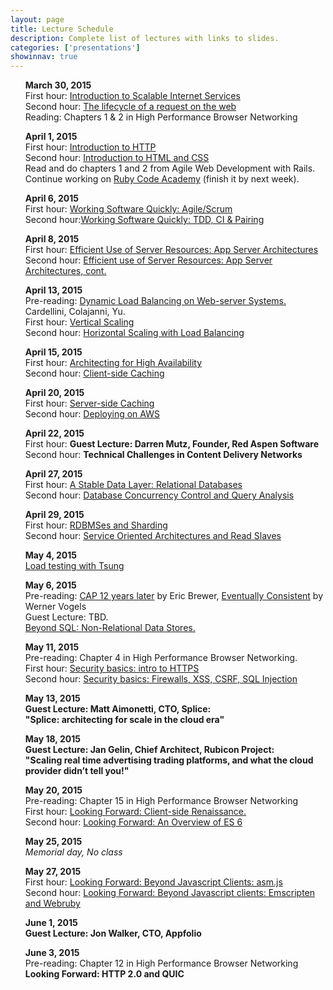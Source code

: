 ```yaml
---
layout: page
title: Lecture Schedule
description: Complete list of lectures with links to slides.
categories: ['presentations']
showinnav: true
---
```


<ul>
<section>
<p>
<b>March 30, 2015</br></b>
First hour: <a href="lecture_03_30.pdf">Introduction to Scalable Internet
Services</a>
</br>
Second hour: 
<a href="lecture_03_30.pdf">The lifecycle of a request on the web</a>
</br>
Reading: Chapters 1 & 2 in High Performance Browser Networking</br>
</p>
</section>
</ul>

<ul>
<section>
<p>
<b>April 1, 2015</br></b>
First hour: <a href="lecture_04_01.pdf">Introduction to HTTP</a>
</br>
Second hour: <a href="lecture_04_01.pdf">Introduction to HTML and CSS</a>
</br>
Read and do chapters 1 and 2 from Agile Web Development with Rails.
Continue working on <a href="http://www.codecademy.com/en/tracks/ruby/">Ruby Code Academy</a> (finish it by next week).
</section>
</ul>

<ul>
<section>
<p>
<b>April 6, 2015</br></b>
First hour: <a href="lecture_04_06.pdf">Working Software Quickly:
Agile/Scrum</a><br>
Second hour:<a href="lecture_04_06.pdf">Working Software Quickly: TDD, CI &
Pairing</a><br>
</p>
</section>
</ul>




<ul>
<section>
<p>
<b>April 8, 2015</br></b>
<!-- Pre-reading: <a href="https://cs.uwaterloo.ca/~brecht/papers/getpaper.php?file=eurosys-2007.pdf">Comparing the Performance of Web Server Architectures</a>, Pariag et al.</br> -->
First hour: <a href="lecture_04_08.pdf">Efficient Use of Server Resources: App Server Architectures</a></br>
Second hour: <a href="lecture_04_08.pdf">Efficient use of Server Resources: App Server Architectures, cont. </a></br>
</p>
</section>
</ul>

<ul>
<section>
<p>
<b>April 13, 2015<br></b>
Pre-reading: <a href="http://www.ics.uci.edu/~cs230/reading/DLB.pdf">Dynamic Load Balancing on Web-server Systems. </a> Cardellini, Colajanni, Yu.<br>
First hour: <a href="lecture_04_13.pdf">Vertical Scaling</a><br>
Second hour: <a href="lecture_04_13.pdf">Horizontal Scaling with Load
Balancing</a><br>
</p>
</section>
</ul>

<ul>
<section>
<p>
<b>April 15, 2015<br></b>
First hour: <a href="lecture_04_15.pdf">Architecting for High
Availability</a><br>
Second hour: <a href="lecture_04_15.pdf">Client-side Caching</a><br>
</p>
</section>
</ul>



<ul>
<section>
<p>
<b>April 20, 2015</br></b>
First hour: <a href="lecture_04_20.pdf">Server-side Caching</a></br>
Second hour: <a href="lecture_04_20.pdf">Deploying on AWS</a></br>
</p>
</section>
</ul>




<ul>
<section>
<p>
<b>April 22, 2015</br></b>
First hour: <b >Guest Lecture: Darren Mutz, Founder, Red Aspen Software</b></br>
Second hour: <b >Technical Challenges in Content Delivery Networks</b></br>
</p>
</section>
</ul>

<ul>
<section>
<p>
<b>April 27, 2015</br></b>
First hour: <a href="lecture_04_27.pdf">A Stable Data Layer: Relational Databases</a></br>
Second hour: <a href="lecture_04_27">Database Concurrency Control and Query Analysis</a></br>
</p>
</section>
</ul>


<ul>
<section>
<p>
<b>April 29, 2015</br></b>
First hour: <a href="lecture_04_29.pdf">RDBMSes and Sharding</a></br>
Second hour: <a href="lecture_04_29.pdf">Service Oriented Architectures and Read Slaves</a></br>
</p>
</section>
</ul>
<ul>
<section>
<p>
<b>May 4, 2015</br></b>
<a href="lecture_05_04.pdf">Load testing with Tsung</a></br>
</p>
</section>
</ul>



<ul>
<section>
<p>
<b>May 6, 2015</br></b>
Pre-reading: 
<a
href="http://www.realtechsupport.org/UB/NP/Numeracy_CAP%2B12Years_2012.pdf"> CAP 12 years later</a> by Eric Brewer, 
<a href="vogels.pdf">Eventually Consistent</a> by Werner Vogels<br>
Guest Lecture: TBD. <br>
<a href="lecture_05_06.pdf"> Beyond SQL: Non-Relational Data Stores.</a></br>
</p>
</section>
</ul>

<ul>
<section>
<p>
<b>May 11, 2015</br></b>
Pre-reading: Chapter 4 in High Performance Browser Networking.</br>
First hour: <a href="lecture_05_11.pdf">Security basics: intro to HTTPS</a></br>
Second hour: <a href="lecture_05_11.pdf">Security basics: Firewalls, XSS, CSRF, SQL Injection</a></br>
</p>
</section>
</ul>


<ul>
<section>
<p>
<b>May 13, 2015</br></b>
<b>Guest Lecture: Matt Aimonetti, CTO, Splice: <br>"Splice: architecting for
scale in the cloud era"<br></b>
</p>
</section>
</ul>


<ul>
<section>
<p>
<b>May 18, 2015</br></b>
<b>Guest Lecture: Jan Gelin, Chief Architect, Rubicon Project: <br>"Scaling real time advertising trading platforms, and what the cloud provider didn’t tell you!"</b><br> 
</p>
</section>
</ul>

<ul>
<section>
<p>
<b>May 20, 2015</br></b>
Pre-reading: Chapter 15 in High Performance Browser Networking</br>
First hour: <a href="lecture_05_20.pdf">Looking Forward: Client-side Renaissance.</a></br>
Second hour: <a href="lecture_05_20.pdf">Looking Forward:   An Overview of ES 6</a></br>
</p>
</section>
</ul>

<ul>
<section>
<p>
<b>May 25, 2015</br></b>
<em>Memorial day, No class</em>
</p>
</section>
</ul>
<ul>
<section>
<p>
<b>May 27, 2015</br></b>
First hour: <a href="lecture_05_27.pdf">Looking Forward:  Beyond Javascript Clients: asm.js</a></br>
Second hour: <a href="lecture_05_27.pdf">Looking Forward: Beyond Javascript clients: Emscripten and Webruby </a></br>
</p>
</section>
</ul>

<ul>
<section>
<p>
<b>June 1, 2015</br></b>
<b >Guest Lecture: Jon Walker, CTO, Appfolio</b></br>
</p>
</section>
</ul>


<ul>
<section>
<p>
<b>June 3, 2015</br></b>
Pre-reading: Chapter 12 in High Performance Browser Networking</br>
<b href="lecture_12_04.pdf">Looking Forward: HTTP 2.0 and QUIC</b></br>
</p>
</section>
</ul>

